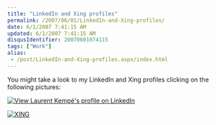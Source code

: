 ```yaml
---
title: "LinkedIn and Xing profiles"
permalink: /2007/06/01/LinkedIn-and-Xing-profiles/
date: 6/1/2007 7:41:15 AM
updated: 6/1/2007 7:41:15 AM
disqusIdentifier: 20070601074115
tags: ["Work"]
alias:
 - /post/LinkedIn-and-Xing-profiles.aspx/index.html
---
```

You might take a look to my LinkedIn and Xing profiles clicking on the following pictures:

[![View Laurent Kempé's profile on LinkedIn](http://www.linkedin.com/img/webpromo/btn_viewmy_160x33.gif)](http://www.linkedin.com/in/laurentkempe)
<!-- more -->

[![XING](http://www.xing.com/img/buttons/10_en_btn.gif)](http://www.xing.com/profile/Laurent_Kempe)
